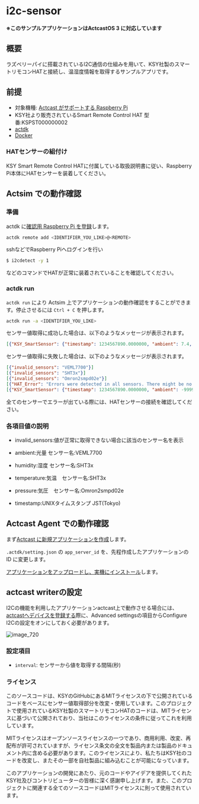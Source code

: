 # i2c-sensor

**※このサンプルアプリケーションはActcastOS 3 に対応しています**

## 概要

ラズベリーパイに搭載されているI2C通信の仕組みを用いて、KSY社製のスマートリモコンHATと接続し、温湿度情報を取得するサンプルアプリです。


## 前提

- 対象機種: [Actcast がサポートする Raspberry Pi](https://actcast.io/docs/ja/SupportedDevices/RaspberryPi/)
- KSY社より販売されているSmart Remote Control HAT 型番:KSPST000000002
- [actdk](https://actcast.io/docs/ja/ForVendor/ApplicationDevelopment/GettingStarted/ActDK/)
- [Docker](https://www.docker.com/)

### HATセンサーの組付け
KSY Smart Remote Control HATに付属している取扱説明書に従い、Raspberry Pi本体にHATセンサーを装着してください。

## Actsim での動作確認

### 準備

actdk に[確認用 Raspberry Pi を登録](https://actcast.io/docs/ja/ForVendor/ApplicationDevelopment/GettingStarted/TestInLocalDevice/#%e7%a2%ba%e8%aa%8d%e7%94%a8-raspberry-pi-%e3%81%ae%e7%99%bb%e9%8c%b2)します。

```bash
actdk remote add <IDENTIFIER_YOU_LIKE>@<REMOTE>
```

sshなどでRaspberry Piへログインを行い
```bash
$ i2cdetect -y 1
```
などのコマンドでHATが正常に装着されていることを確認してください。

### actdk run

`actdk run` により Actsim 上でアプリケーションの動作確認をすることができます。停止させるには `Ctrl + C` を押します。

```bash
actdk run -a <IDENTIFIER_YOU_LIKE>
```

センサー値取得に成功した場合は、以下のようなメッセージが表示されます。

```json
[{"KSY_SmartSensor": {"timestamp": 1234567890.0000000, "ambient": 7.4, "pressure": 1015.2629431569994, "temperature": 35.6, "humidity": 25.2, "invalid_sensors": []}}]
```
センサー値取得に失敗した場合は、以下のようなメッセージが表示されます。

```json
[{"invalid_sensors": "VEML7700"}]
[{"invalid_sensors": "SHT3x"}]
[{"invalid_sensors": "Omron2smpd02e"}]
[{"HAT_Error": "Errors were detected in all sensors. There might be no HAT sensor connected, or the 'Enable I2C' setting in the actcast writer's Advanced Settings might not be turned on."}]
[{"KSY_SmartSensor": {"timestamp": 1234567890.0000000, "ambient": -9999, "pressure": -9999, "temperature": -9999, "humidity": -9999, "invalid_sensors": ["VEML7700", "Omron2smpd02e", "SHT3x"]}}]
```

全てのセンサーでエラーが出ている際には、HATセンサーの接続を確認してください。

### 各項目値の説明
- invalid_sensors:値が正常に取得できない場合に該当のセンサー名を表示

- ambient:光量 センサー名:VEML7700

- humidity:湿度 センサー名:SHT3x

- temperature:気温　センサー名:SHT3x

- pressure:気圧　センサー名:Omron2smpd02e

- timestamp:UNIXタイムスタンプ JST(Tokyo)

## Actcast Agent での動作確認

まず[Actcast に新規アプリケーションを作成](https://actcast.io/docs/ja/ForVendor/ApplicationDevelopment/GettingStarted/CreateProject/)します。

`.actdk/setting.json` の `app_server_id` を、先程作成したアプリケーションの ID に変更します。

[アプリケーションをアップロードし、実機にインストール](https://actcast.io/docs/ja/ForVendor/ApplicationDevelopment/GettingStarted/TestViaActcast/)します。

## actcast writerの設定

I2Cの機能を利用したアプリケーションactcast上で動作させる場合には、[actcastへデバイスを登録する](https://actcast.io/docs/ja/DeviceManagement/DeviceSetup/WriteImages/)際に、Advanced settingsの項目からConfigure I2Cの設定をオンにしておく必要があります。

![image_720](https://github.com/Idein/actcast-app-examples/assets/106148688/916b5acc-1c76-4839-8079-79dd6b5b9fb8)

### 設定項目

* `interval`: センサーから値を取得する間隔(秒)

### ライセンス
このソースコードは、KSYのGitHubにあるMITライセンスの下で公開されているコードをベースにセンサー値取得部分を改変・使用しています。このプロジェクトで使用されているKSY社製のスマートリモコンHATのコードは、MITライセンスに基づいて公開されており、当社はこのライセンスの条件に従ってこれを利用しています。

MITライセンスはオープンソースライセンスの一つであり、商用利用、改変、再配布が許可されていますが、ライセンス条文の全文を製品内または製品のドキュメント内に含める必要があります。このライセンスにより、私たちはKSY社のコードを改変し、またその一部を自社製品に組み込むことが可能になっています。

このアプリケーションの開発にあたり、元のコードやアイデアを提供してくれたKSY社及びコントリビューターの皆様に深く感謝申し上げます。また、このプロジェクトに関連する全てのソースコードはMITライセンスに則って使用されています。
